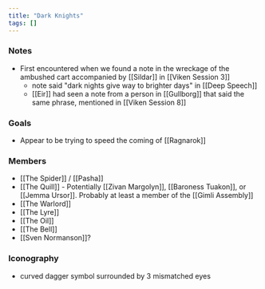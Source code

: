 ```yaml
---
title: "Dark Knights"
tags: []
---
```


### Notes 

- First encountered when we found a note in the wreckage of the ambushed cart accompanied by [[Sildar]] in [[Viken Session 3]]
	- note said "dark nights give way to brighter days" in [[Deep Speech]]
	- [[Eir]] had seen a note from a person in [[Gullborg]] that said the same phrase, mentioned in [[Viken Session 8]]

### Goals

- Appear to be trying to speed the coming of [[Ragnarok]]

### Members
- [[The Spider]] / [[Pasha]]
- [[The Quill]] - Potentially [[Zivan Margolyn]], [[Baroness Tuakon]], or [[Jemma Ursor]]. Probably at least a member of the [[Gimli Assembly]]
- [[The Warlord]]
- [[The Lyre]]
- [[The Oil]]
- [[The Bell]]
- [[Sven Normanson]]?

### Iconography

- curved dagger symbol surrounded by 3 mismatched eyes